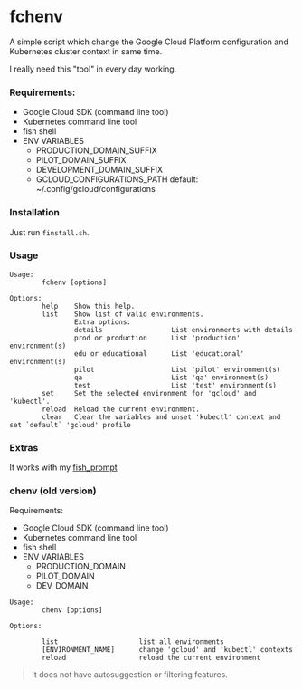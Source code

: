 # fchenv

A simple script which change the Google Cloud Platform configuration and Kubernetes cluster context in same time. 

I really need this "tool" in every day working.

### Requirements:
- Google Cloud SDK (command line tool)
- Kubernetes command line tool
- fish shell
- ENV VARIABLES
  - PRODUCTION_DOMAIN_SUFFIX
  - PILOT_DOMAIN_SUFFIX
  - DEVELOPMENT_DOMAIN_SUFFIX
  - GCLOUD_CONFIGURATIONS_PATH default: ~/.config/gcloud/configurations 

### Installation

Just run `finstall.sh`.

### Usage

```
Usage:
        fchenv [options]

Options:
        help    Show this help.
        list    Show list of valid environments.
                Extra options:
                details                 List environments with details
                prod or production      List 'production' environment(s)
                edu or educational      List 'educational' environment(s)
                pilot                   List 'pilot' environment(s)
                qa                      List 'qa' environment(s)
                test                    List 'test' environment(s)
        set     Set the selected environment for 'gcloud' and 'kubectl'.
        reload  Reload the current environment.
        clear   Clear the variables and unset 'kubectl' context and set `default` 'gcloud' profile
```

### Extras

It works with my [fish_prompt](https://github.com/gtankovics/fish-shell/)

### chenv (old version)

Requirements:
- Google Cloud SDK (command line tool)
- Kubernetes command line tool
- fish shell
- ENV VARIABLES
  - PRODUCTION_DOMAIN
  - PILOT_DOMAIN
  - DEV_DOMAIN


```
Usage:
        chenv [options]

Options:

        list                    list all environments
        [ENVIRONMENT_NAME]      change 'gcloud' and 'kubectl' contexts
        reload                  reload the current environment

```

> It does not have autosuggestion or filtering features.
